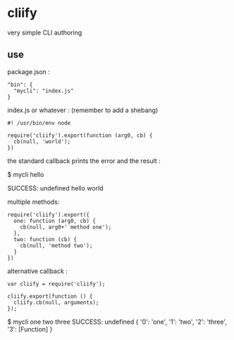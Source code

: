 # cliify
very simple CLI authoring



## use

package.json :

    "bin": {
      "mycli": "index.js"
    }

index.js or whatever : (remember to add a shebang)

    #! /usr/bin/env node
    
    require('cliify').export(function (arg0, cb) {
      cb(null, 'world');
    })

the standard callback prints the error and the result :

$ mycli hello

SUCCESS:  undefined hello world

multiple methods:

    require('cliify').export({
      one: function (arg0, cb) {
        cb(null, arg0+' method one');
      },
      two: function (cb) {
        cb(null, 'method two');
      }
    })

alternative callback :

    var cliify = require('cliify');
    
    cliify.export(function () {
      cliify.cb(null, arguments);  
    });

$ mycli one two three
SUCCESS:  undefined { '0': 'one', '1': 'two', '2': 'three', '3': [Function] }


